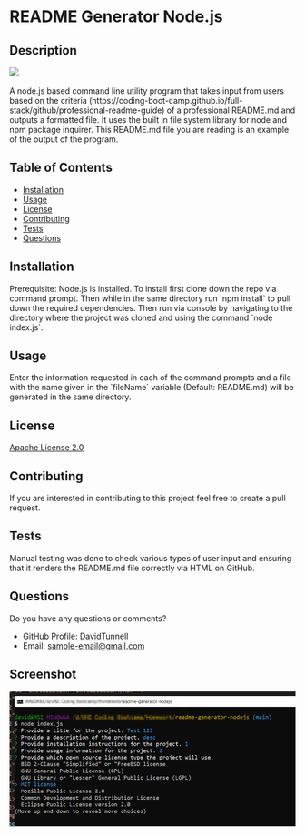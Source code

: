 <h1>README Generator Node.js</h1><h2>Description</h2><p><a href='https://opensource.org/licenses/Apache-2.0'><img src='https://img.shields.io/badge/Apache-License%202.0%20-Blue'></a></p><p>A node.js based command line utility program that takes input from users based on the criteria (https://coding-boot-camp.github.io/full-stack/github/professional-readme-guide) of a professional README.md and outputs a formatted file. It uses the built in file system library for node and npm package inquirer. This README.md file you are reading is an example of the output of the program.</p><h2>Table of Contents</h2><ul><li><a href='#installation'>Installation</a></li><li><a href='#usage'>Usage</a></li><li><a href='#license'>License</a></li><li><a href='#contributing'>Contributing</a></li><li><a href='#tests'>Tests</a></li><li><a href='#questions'>Questions</a></li></ul><h2 id='installation'>Installation</h2><p>Prerequisite: Node.js is installed. To install first clone down the repo via command prompt.  Then while in the same directory run `npm install` to pull down the required dependencies. Then run via console by navigating to the directory where the project was cloned and using the command `node index.js`.</p><h2 id='usage'>Usage</h2><p>Enter the information requested in each of the command prompts and a file with the name given in the `fileName` variable (Default: README.md) will be generated in the same directory. </p><h2 id='license'>License</h2><p><a href='https://opensource.org/licenses/Apache-2.0'>Apache License 2.0</a></p><h2 id='contributing'>Contributing</h2><p>If you are interested in contributing to this project feel free to create a pull request.</p><h2 id='tests'>Tests</h2><p>Manual testing was done to check various types of user input and ensuring that it renders the README.md file correctly via HTML on GitHub.</p><h2 id='questions'>Questions</h2><p>Do you have any questions or comments?</p><ul><li>GitHub Profile: <a href='https://github.com/DavidTunnell'>DavidTunnell</a></li><li>Email: <a href='mailto: sample-email@gmail.com'>sample-email@gmail.com</a></li></ul><h2>Screenshot</h2><img src='./assets/screenshot.png'>